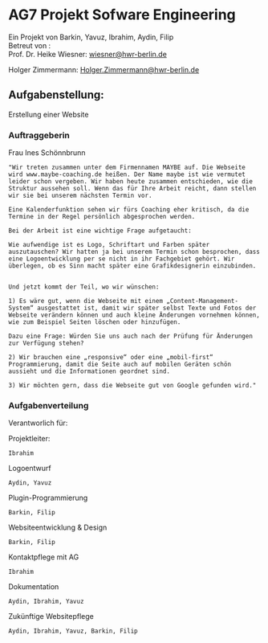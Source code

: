 # AG7 Projekt Sofware Engineering

Ein Projekt von Barkin, Yavuz, Ibrahim, Aydin, Filip <br>
Betreut von : <br>
Prof. Dr. Heike Wiesner: wiesner@hwr-berlin.de

Holger Zimmermann: Holger.Zimmermann@hwr-berlin.de

## Aufgabenstellung:

Erstellung einer Website

### Auftraggeberin

Frau Ines Schönnbrunn
```
"Wir treten zusammen unter dem Firmennamen MAYBE auf. Die Webseite wird www.maybe-coaching.de heißen. Der Name maybe ist wie vermutet leider schon vergeben. Wir haben heute zusammen entschieden, wie die Struktur aussehen soll. Wenn das für Ihre Arbeit reicht, dann stellen wir sie bei unserem nächsten Termin vor. 

Eine Kalenderfunktion sehen wir fürs Coaching eher kritisch, da die Termine in der Regel persönlich abgesprochen werden. 

Bei der Arbeit ist eine wichtige Frage aufgetaucht:

Wie aufwendige ist es Logo, Schriftart und Farben später auszutauschen? Wir hatten ja bei unserem Termin schon besprochen, dass eine Logoentwicklung per se nicht in ihr Fachgebiet gehört. Wir überlegen, ob es Sinn macht später eine Grafikdesignerin einzubinden. 


Und jetzt kommt der Teil, wo wir wünschen:

1) Es wäre gut, wenn die Webseite mit einem „Content-Management-System“ ausgestattet ist, damit wir später selbst Texte und Fotos der Webseite verändern können und auch kleine Änderungen vornehmen können, wie zum Beispiel Seiten löschen oder hinzufügen.

Dazu eine Frage: Würden Sie uns auch nach der Prüfung für Änderungen zur Verfügung stehen? 

2) Wir brauchen eine „responsive“ oder eine „mobil-first“ Programmierung, damit die Seite auch auf mobilen Geräten schön aussieht und die Informationen geordnet sind. 

3) Wir möchten gern, dass die Webseite gut von Google gefunden wird."
```

### Aufgabenverteilung

Verantworlich für:

Projektleiter:

```
Ibrahim
```
Logoentwurf

```
Aydin, Yavuz
```


Plugin-Programmierung

```
Barkin, Filip
```
Websiteentwicklung & Design 

```
Barkin, Filip
```


Kontaktpflege mit AG

```
Ibrahim
```
Dokumentation

```
Aydin, Ibrahim, Yavuz
```
Zukünftige Websitepflege

```
Aydin, Ibrahim, Yavuz, Barkin, Filip
```




